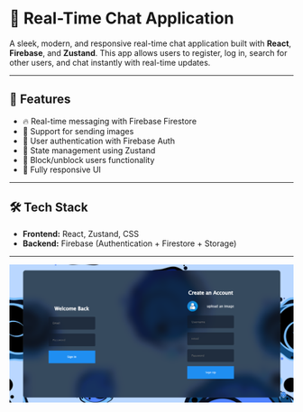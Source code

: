 # 💬 Real-Time Chat Application

A sleek, modern, and responsive real-time chat application built with **React**, **Firebase**, and **Zustand**. This app allows users to register, log in, search for other users, and chat instantly with real-time updates.

---
## 🚀 Features
- 🔥 Real-time messaging with Firebase Firestore
- 📸 Support for sending images
- 👤 User authentication with Firebase Auth
- 🧠 State management using Zustand
- 🧊 Block/unblock users functionality
- 📱 Fully responsive UI
---

## 🛠️ Tech Stack

- **Frontend:** React, Zustand, CSS
- **Backend:** Firebase (Authentication + Firestore + Storage)

---
![Screenshot of the website](https://github.com/aniketsharma1732/Real-Time-Chat-App/blob/1e9ec2d74c84872ec00450090557df4efede76bc/Screenshot%202025-08-24%20135157.png)

